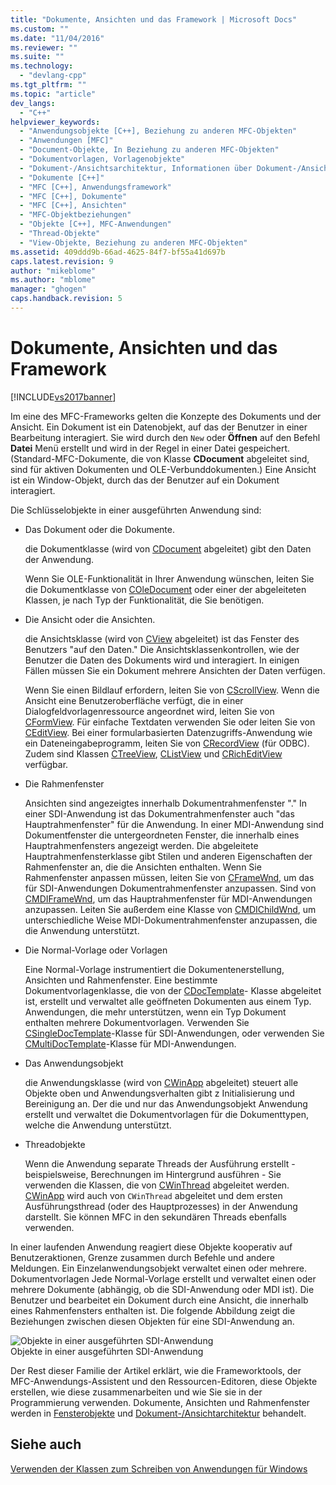 ```yaml
---
title: "Dokumente, Ansichten und das Framework | Microsoft Docs"
ms.custom: ""
ms.date: "11/04/2016"
ms.reviewer: ""
ms.suite: ""
ms.technology: 
  - "devlang-cpp"
ms.tgt_pltfrm: ""
ms.topic: "article"
dev_langs: 
  - "C++"
helpviewer_keywords: 
  - "Anwendungsobjekte [C++], Beziehung zu anderen MFC-Objekten"
  - "Anwendungen [MFC]"
  - "Document-Objekte, In Beziehung zu anderen MFC-Objekten"
  - "Dokumentvorlagen, Vorlagenobjekte"
  - "Dokument-/Ansichtsarchitektur, Informationen über Dokument-/Ansichtsarchitektur"
  - "Dokumente [C++]"
  - "MFC [C++], Anwendungsframework"
  - "MFC [C++], Dokumente"
  - "MFC [C++], Ansichten"
  - "MFC-Objektbeziehungen"
  - "Objekte [C++], MFC-Anwendungen"
  - "Thread-Objekte"
  - "View-Objekte, Beziehung zu anderen MFC-Objekten"
ms.assetid: 409ddd9b-66ad-4625-84f7-bf55a41d697b
caps.latest.revision: 9
author: "mikeblome"
ms.author: "mblome"
manager: "ghogen"
caps.handback.revision: 5
---
```

# Dokumente, Ansichten und das Framework
[!INCLUDE[vs2017banner](../assembler/inline/includes/vs2017banner.md)]

Im eine des MFC\-Frameworks gelten die Konzepte des Dokuments und der Ansicht.  Ein Dokument ist ein Datenobjekt, auf das der Benutzer in einer Bearbeitung interagiert.  Sie wird durch den `New` oder **Öffnen** auf den Befehl **Datei** Menü erstellt und wird in der Regel in einer Datei gespeichert. \(Standard\-MFC\-Dokumente, die von Klasse **CDocument** abgeleitet sind, sind für aktiven Dokumenten und OLE\-Verbunddokumenten.\) Eine Ansicht ist ein Window\-Objekt, durch das der Benutzer auf ein Dokument interagiert.  
  
 Die Schlüsselobjekte in einer ausgeführten Anwendung sind:  
  
-   Das Dokument oder die Dokumente.  
  
     die Dokumentklasse \(wird von [CDocument](../mfc/reference/cdocument-class.md) abgeleitet\) gibt den Daten der Anwendung.  
  
     Wenn Sie OLE\-Funktionalität in Ihrer Anwendung wünschen, leiten Sie die Dokumentklasse von [COleDocument](../mfc/reference/coledocument-class.md) oder einer der abgeleiteten Klassen, je nach Typ der Funktionalität, die Sie benötigen.  
  
-   Die Ansicht oder die Ansichten.  
  
     die Ansichtsklasse \(wird von [CView](../mfc/reference/cview-class.md) abgeleitet\) ist das Fenster des Benutzers "auf den Daten." Die Ansichtsklassenkontrollen, wie der Benutzer die Daten des Dokuments wird und interagiert.  In einigen Fällen müssen Sie ein Dokument mehrere Ansichten der Daten verfügen.  
  
     Wenn Sie einen Bildlauf erfordern, leiten Sie von [CScrollView](../mfc/reference/cscrollview-class.md).  Wenn die Ansicht eine Benutzeroberfläche verfügt, die in einer Dialogfeldvorlagenressource angeordnet wird, leiten Sie von [CFormView](../mfc/reference/cformview-class.md).  Für einfache Textdaten verwenden Sie oder leiten Sie von [CEditView](../mfc/reference/ceditview-class.md).  Bei einer formularbasierten Datenzugriffs\-Anwendung wie ein Dateneingabeprogramm, leiten Sie von [CRecordView](../mfc/reference/crecordview-class.md) \(für ODBC\).  Zudem sind Klassen [CTreeView](../mfc/reference/ctreeview-class.md), [CListView](../mfc/reference/clistview-class.md) und [CRichEditView](../mfc/reference/cricheditview-class.md) verfügbar.  
  
-   Die Rahmenfenster  
  
     Ansichten sind angezeigtes innerhalb Dokumentrahmenfenster "." In einer SDI\-Anwendung ist das Dokumentrahmenfenster auch "das Hauptrahmenfenster" für die Anwendung.  In einer MDI\-Anwendung sind Dokumentfenster die untergeordneten Fenster, die innerhalb eines Hauptrahmenfensters angezeigt werden.  Die abgeleitete Hauptrahmenfensterklasse gibt Stilen und anderen Eigenschaften der Rahmenfenster an, die die Ansichten enthalten.  Wenn Sie Rahmenfenster anpassen müssen, leiten Sie von [CFrameWnd](../mfc/reference/cframewnd-class.md), um das für SDI\-Anwendungen Dokumentrahmenfenster anzupassen.  Sind von [CMDIFrameWnd](../mfc/reference/cmdiframewnd-class.md), um das Hauptrahmenfenster für MDI\-Anwendungen anzupassen.  Leiten Sie außerdem eine Klasse von [CMDIChildWnd](../mfc/reference/cmdichildwnd-class.md), um unterschiedliche Weise MDI\-Dokumentrahmenfenster anzupassen, die die Anwendung unterstützt.  
  
-   Die Normal\-Vorlage oder Vorlagen  
  
     Eine Normal\-Vorlage instrumentiert die Dokumentenerstellung, Ansichten und Rahmenfenster.  Eine bestimmte Dokumentvorlagenklasse, die von der [CDocTemplate](../mfc/reference/cdoctemplate-class.md)\- Klasse abgeleitet ist, erstellt und verwaltet alle geöffneten Dokumenten aus einem Typ.  Anwendungen, die mehr unterstützen, wenn ein Typ Dokument enthalten mehrere Dokumentvorlagen.  Verwenden Sie [CSingleDocTemplate](../mfc/reference/csingledoctemplate-class.md)\-Klasse für SDI\-Anwendungen, oder verwenden Sie [CMultiDocTemplate](../mfc/reference/cmultidoctemplate-class.md)\-Klasse für MDI\-Anwendungen.  
  
-   Das Anwendungsobjekt  
  
     die Anwendungsklasse \(wird von [CWinApp](../mfc/reference/cwinapp-class.md) abgeleitet\) steuert alle Objekte oben und Anwendungsverhalten gibt z Initialisierung und Bereinigung an.  Der die und nur das Anwendungsobjekt Anwendung erstellt und verwaltet die Dokumentvorlagen für die Dokumenttypen, welche die Anwendung unterstützt.  
  
-   Threadobjekte  
  
     Wenn die Anwendung separate Threads der Ausführung erstellt \- beispielsweise, Berechnungen im Hintergrund ausführen \- Sie verwenden die Klassen, die von [CWinThread](../mfc/reference/cwinthread-class.md) abgeleitet werden.  [CWinApp](../mfc/reference/cwinapp-class.md) wird auch von `CWinThread` abgeleitet und dem ersten Ausführungsthread \(oder des Hauptprozesses\) in der Anwendung darstellt.  Sie können MFC in den sekundären Threads ebenfalls verwenden.  
  
 In einer laufenden Anwendung reagiert diese Objekte kooperativ auf Benutzeraktionen, Grenze zusammen durch Befehle und andere Meldungen.  Ein Einzelanwendungsobjekt verwaltet einen oder mehrere. Dokumentvorlagen  Jede Normal\-Vorlage erstellt und verwaltet einen oder mehrere Dokumente \(abhängig, ob die SDI\-Anwendung oder MDI ist\).  Die Benutzer und bearbeitet ein Dokument durch eine Ansicht, die innerhalb eines Rahmenfensters enthalten ist.  Die folgende Abbildung zeigt die Beziehungen zwischen diesen Objekten für eine SDI\-Anwendung an.  
  
 ![Objekte in einer ausgeführten SDI&#45;Anwendung](../mfc/media/vc386v1.png "vc386V1")  
Objekte in einer ausgeführten SDI\-Anwendung  
  
 Der Rest dieser Familie der Artikel erklärt, wie die Frameworktools, der MFC\-Anwendungs\-Assistent und den Ressourcen\-Editoren, diese Objekte erstellen, wie diese zusammenarbeiten und wie Sie sie in der Programmierung verwenden.  Dokumente, Ansichten und Rahmenfenster werden in [Fensterobjekte](../mfc/window-objects.md) und [Dokument\-\/Ansichtarchitektur](../mfc/document-view-architecture.md) behandelt.  
  
## Siehe auch  
 [Verwenden der Klassen zum Schreiben von Anwendungen für Windows](../mfc/using-the-classes-to-write-applications-for-windows.md)